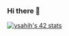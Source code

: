 ### Hi there 👋

[![ysahih's 42 stats](https://badge.mediaplus.ma/binary/ysahih)](https://github.com/ysahih/badge42)
